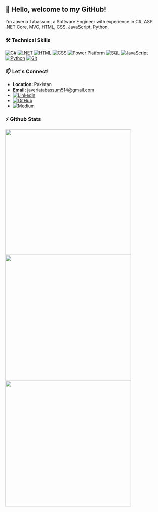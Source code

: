 ## 👋 Hello, welcome to my GitHub!

I'm Javeria Tabassum, a Software Engineer with experience in C#, ASP .NET Core, MVC, HTML, CSS, JavaScript, Python.

### 🛠️ Technical Skills

[![C#](https://img.shields.io/badge/C%23-12100E?logo=c-sharp&color=purple&logoColor=white)](#)
[![.NET](https://img.shields.io/badge/.NET-12100E?logo=dot-net&color=blue&logoColor=white)](#)
[![HTML](https://img.shields.io/badge/HTML5-12100E?logo=html5&color=orange&logoColor=white)](#)
[![CSS](https://img.shields.io/badge/CSS3-12100E?logo=css3&color=blue&logoColor=white)](#)
[![Power Platform](https://img.shields.io/badge/Power_Platform-12100E?logo=microsoft-powerplatform&color=green&logoColor=white)](#)
[![SQL](https://img.shields.io/badge/SQL-12100E?logo=sql&color=blue&logoColor=white)](#)
[![JavaScript](https://img.shields.io/badge/JavaScript-12100E?logo=javascript&color=yellow&logoColor=white)](#)
[![Python](https://img.shields.io/badge/Python-12100E?logo=python&color=blue&logoColor=white)](#)
[![Git](https://img.shields.io/badge/Git-12100E?logo=git&color=black&logoColor=white)](#)

### 📫 Let's Connect!

- **Location:** Pakistan
- **Email:** [javeriatabassum514@gmail.com](mailto:javeriatabassum514@gmail.com)
- [![LinkedIn](https://img.shields.io/badge/LINKEDIN-12100E?logo=linkedin&color=blue&logoColor=white)](https://www.linkedin.com/in/javeria-tabassum-176204194/)
- [![GitHub](https://img.shields.io/badge/GITHUB-12100E?logo=github&color=black&logoColor=white)](https://github.com/javeriatabassum145)
- [![Medium](https://img.shields.io/badge/MEDIUM-12100E?logo=medium&color=black&logoColor=white)](https://medium.com/@javeriatabassum514)

### ⚡️ Github Stats

<img width=400 src='https://github-readme-stats.vercel.app/api?username=javeriatabassum145&theme=vue-dark&show_icons=true&hide_border=true&count_private=true' />
<img width=400 src='https://github-readme-streak-stats.herokuapp.com/?user=javeriatabassum145&theme=vue-dark&hide_border=true' />
<img width=400 src='https://github-readme-stats.vercel.app/api/top-langs/?username=javeriatabassum145&theme=vue-dark&show_icons=true&hide_border=true&layout=compact' />
